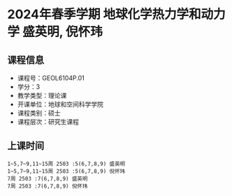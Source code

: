 # 2024年春季学期 地球化学热力学和动力学 盛英明, 倪怀玮






## 课程信息

- 课程号：GEOL6104P.01
- 学分：3
- 教学类型：理论课
- 开课单位：地球和空间科学学院
- 课程类别：硕士
- 课程层次：研究生课程

## 上课时间

```
1~5,7~9,11~15周 2503 :5(6,7,8,9) 盛英明
1~5,7~9,11~15周 2503 :5(6,7,8,9) 倪怀玮
7周 2503 :7(6,7,8,9) 盛英明
7周 2503 :7(6,7,8,9) 倪怀玮
```

